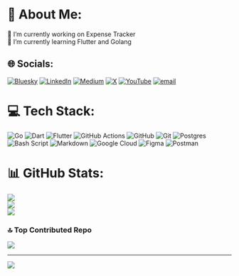 # 💫 About Me:
🔭 I’m currently working on Expense Tracker<br>🌱 I’m currently learning Flutter and Golang


## 🌐 Socials:
[![Bluesky](https://img.shields.io/badge/bluesky-0285FF?style=for-the-badge&logo=bluesky&logoColor=%23FFFFFF)](https://bsky.app/profile/https://bsky.app/profile/architxkumar.bsky.social) [![LinkedIn](https://img.shields.io/badge/LinkedIn-%230077B5.svg?logo=linkedin&logoColor=white)](https://linkedin.com/in/architxkumar) [![Medium](https://img.shields.io/badge/Medium-12100E?logo=medium&logoColor=white)](https://medium.com/@architxkumar) [![X](https://img.shields.io/badge/X-black.svg?logo=X&logoColor=white)](https://x.com/architxkumar) [![YouTube](https://img.shields.io/badge/YouTube-%23FF0000.svg?logo=YouTube&logoColor=white)](https://youtube.com/@UCmTFaTJe8itkQX4MnCmNOLw) [![email](https://img.shields.io/badge/Email-D14836?logo=gmail&logoColor=white)](mailto:architxkumar@proton.me) 

# 💻 Tech Stack:
![Go](https://img.shields.io/badge/go-%2300ADD8.svg?style=for-the-badge&logo=go&logoColor=white) ![Dart](https://img.shields.io/badge/dart-%230175C2.svg?style=for-the-badge&logo=dart&logoColor=white) ![Flutter](https://img.shields.io/badge/Flutter-%2302569B.svg?style=for-the-badge&logo=Flutter&logoColor=white) ![GitHub Actions](https://img.shields.io/badge/github%20actions-%232671E5.svg?style=for-the-badge&logo=githubactions&logoColor=white) ![GitHub](https://img.shields.io/badge/github-%23121011.svg?style=for-the-badge&logo=github&logoColor=white) ![Git](https://img.shields.io/badge/git-%23F05033.svg?style=for-the-badge&logo=git&logoColor=white) ![Postgres](https://img.shields.io/badge/postgres-%23316192.svg?style=for-the-badge&logo=postgresql&logoColor=white) ![Bash Script](https://img.shields.io/badge/bash_script-%23121011.svg?style=for-the-badge&logo=gnu-bash&logoColor=white) ![Markdown](https://img.shields.io/badge/markdown-%23000000.svg?style=for-the-badge&logo=markdown&logoColor=white) ![Google Cloud](https://img.shields.io/badge/GoogleCloud-%234285F4.svg?style=for-the-badge&logo=google-cloud&logoColor=white) ![Figma](https://img.shields.io/badge/figma-%23F24E1E.svg?style=for-the-badge&logo=figma&logoColor=white) ![Postman](https://img.shields.io/badge/Postman-FF6C37?style=for-the-badge&logo=postman&logoColor=white)
# 📊 GitHub Stats:
![](https://github-readme-stats.vercel.app/api?username=Architxkumar&theme=dark&hide_border=false&include_all_commits=false&count_private=false)<br/>
![](https://nirzak-streak-stats.vercel.app/?user=Architxkumar&theme=dark&hide_border=false)<br/>
![](https://github-readme-stats.vercel.app/api/top-langs/?username=Architxkumar&theme=dark&hide_border=false&include_all_commits=false&count_private=false&layout=compact)

### 🔝 Top Contributed Repo
![](https://github-contributor-stats.vercel.app/api?username=Architxkumar&limit=5&theme=dark&combine_all_yearly_contributions=true)

---
[![](https://visitcount.itsvg.in/api?id=Architxkumar&icon=0&color=0)](https://visitcount.itsvg.in)

<!-- Proudly created with GPRM ( https://gprm.itsvg.in ) -->

